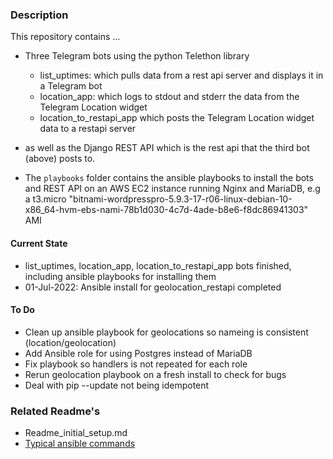 ### Description
This repository contains ...
* Three Telegram bots using the python Telethon library
    * list_uptimes: which pulls data from a rest api server and displays it in a Telegram bot
    * location_app: which logs to stdout and stderr the data from the Telegram Location widget
    * location_to_restapi_app which posts the Telegram Location widget data to a restapi server

* as well as the  Django REST API which is the rest api that the third bot (above) posts to.

* The `playbooks` folder contains the ansible playbooks to install the bots and REST API on an
AWS EC2 instance running Nginx and MariaDB, e.g a t3.micro "bitnami-wordpresspro-5.9.3-17-r06-linux-debian-10-x86_64-hvm-ebs-nami-78b1d030-4c7d-4ade-b8e6-f8dc86941303" AMI

#### Current State
  * list_uptimes, location_app, location_to_restapi_app bots finished, including ansible playbooks for installing them
  * 01-Jul-2022: Ansible install for geolocation_restapi completed

#### To Do
* Clean up ansible playbook for geolocations so nameing is consistent (location/geolocation)
* Add Ansible role for using Postgres instead of MariaDB 
* Fix playbook so handlers is not repeated for each role
* Rerun geolocation playbook on a fresh install to check for bugs
* Deal with pip --update not being idempotent

### Related Readme's
* Readme_initial_setup.md
* [Typical ansible commands](https://github.com/johnedstone/telegram-telethon/tree/main/ansible_playbook)

<!---
# vim: ai et ts=4 sw=4 sts=4 nu
-->
